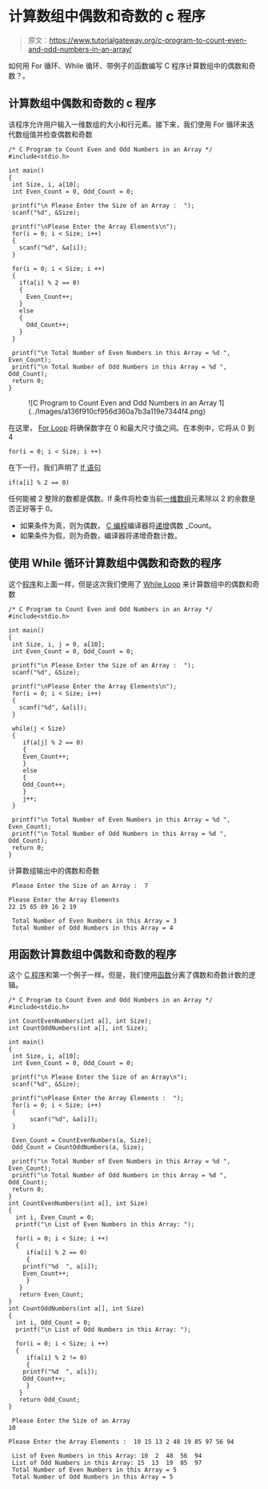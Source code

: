 # 计算数组中偶数和奇数的 c 程序

> 原文：<https://www.tutorialgateway.org/c-program-to-count-even-and-odd-numbers-in-an-array/>

如何用 For 循环、While 循环、带例子的函数编写 C 程序计算数组中的偶数和奇数？。

## 计算数组中偶数和奇数的 c 程序

该程序允许用户输入一维数组的大小和行元素。接下来，我们使用 For 循环来迭代数组值并检查偶数和奇数

```
/* C Program to Count Even and Odd Numbers in an Array */
#include<stdio.h>

int main()
{
 int Size, i, a[10];
 int Even_Count = 0, Odd_Count = 0;

 printf("\n Please Enter the Size of an Array :  ");
 scanf("%d", &Size);

 printf("\nPlease Enter the Array Elements\n");
 for(i = 0; i < Size; i++)
 {
   scanf("%d", &a[i]);
 }

 for(i = 0; i < Size; i ++)
 {
   if(a[i] % 2 == 0)
   {
     Even_Count++;
   }
   else
   {
     Odd_Count++;
   }
 }

 printf("\n Total Number of Even Numbers in this Array = %d ", Even_Count);
 printf("\n Total Number of Odd Numbers in this Array = %d ", Odd_Count);
 return 0;
}
```

<figure class="wp-block-image">![C Program to Count Even and Odd Numbers in an Array 1](../Images/a136f910cf956d360a7b3a119e7344f4.png)</figure>

在这里， [For Loop](https://www.tutorialgateway.org/for-loop-in-c-programming/) 将确保数字在 0 和最大尺寸值之间。在本例中，它将从 0 到 4

```
for(i = 0; i < Size; i ++)

```

在下一行，我们声明了 [If 语句](https://www.tutorialgateway.org/if-statement-in-c/ "If Statement in C")

```
if(a[i] % 2 == 0)
```

任何能被 2 整除的数都是偶数。If 条件将检查当前[一维数组](https://www.tutorialgateway.org/array-in-c/)元素除以 2 的余数是否正好等于 0。

*   如果条件为真，则为偶数， [C 编程](https://www.tutorialgateway.org/c-programming/)编译器将[递增](https://www.tutorialgateway.org/increment-and-decrement-operators-in-c/)偶数 _Count。
*   如果条件为假，则为奇数，编译器将递增奇数计数。

## 使用 While 循环计算数组中偶数和奇数的程序

这个[程序](https://www.tutorialgateway.org/c-programming-examples/)和上面一样，但是这次我们使用了 [While Loop](https://www.tutorialgateway.org/while-loop-in-c/) 来计算数组中的偶数和奇数

```
/* C Program to Count Even and Odd Numbers in an Array */
#include<stdio.h>

int main()
{
 int Size, i, j = 0, a[10];
 int Even_Count = 0, Odd_Count = 0;

 printf("\n Please Enter the Size of an Array :  ");
 scanf("%d", &Size);

 printf("\nPlease Enter the Array Elements\n");
 for(i = 0; i < Size; i++)
 {
   scanf("%d", &a[i]);
 }

 while(j < Size)
 {
    if(a[j] % 2 == 0)
    {
 	Even_Count++;
    }
    else
    {
 	Odd_Count++;
    }
    j++;
 }

 printf("\n Total Number of Even Numbers in this Array = %d ", Even_Count);
 printf("\n Total Number of Odd Numbers in this Array = %d ", Odd_Count);
 return 0;
}
```

计算数组输出中的偶数和奇数

```
 Please Enter the Size of an Array :  7

Please Enter the Array Elements
22 15 65 89 16 2 19

 Total Number of Even Numbers in this Array = 3 
 Total Number of Odd Numbers in this Array = 4
```

## 用函数计算数组中偶数和奇数的程序

这个 [C 程序](https://www.tutorialgateway.org/c-programming-examples/)和第一个例子一样。但是，我们使用[函数](https://www.tutorialgateway.org/functions-in-c/)分离了偶数和奇数计数的逻辑。

```
/* C Program to Count Even and Odd Numbers in an Array */
#include<stdio.h>

int CountEvenNumbers(int a[], int Size);
int CountOddNumbers(int a[], int Size);

int main()
{
 int Size, i, a[10];
 int Even_Count = 0, Odd_Count = 0;

 printf("\n Please Enter the Size of an Array\n");
 scanf("%d", &Size);

 printf("\nPlease Enter the Array Elements :  ");
 for(i = 0; i < Size; i++)
 {
      scanf("%d", &a[i]);
 }

 Even_Count = CountEvenNumbers(a, Size);
 Odd_Count = CountOddNumbers(a, Size);

 printf("\n Total Number of Even Numbers in this Array = %d ", Even_Count);
 printf("\n Total Number of Odd Numbers in this Array = %d ", Odd_Count);
 return 0;
}
int CountEvenNumbers(int a[], int Size)
{
  int i, Even_Count = 0;
  printf("\n List of Even Numbers in this Array: ");

  for(i = 0; i < Size; i ++)
  {
     if(a[i] % 2 == 0)
     {
 	printf("%d  ", a[i]);
 	Even_Count++;
     }
   }
   return Even_Count;
}
int CountOddNumbers(int a[], int Size)
{
  int i, Odd_Count = 0;
  printf("\n List of Odd Numbers in this Array: ");

  for(i = 0; i < Size; i ++)
  {
     if(a[i] % 2 != 0)
     {
 	printf("%d  ", a[i]);
 	Odd_Count++;
     }
   }
   return Odd_Count;
}
```

```
 Please Enter the Size of an Array
10

Please Enter the Array Elements :  10 15 13 2 48 19 85 97 56 94

 List of Even Numbers in this Array: 10  2  48  56  94  
 List of Odd Numbers in this Array: 15  13  19  85  97  
 Total Number of Even Numbers in this Array = 5 
 Total Number of Odd Numbers in this Array = 5 
```